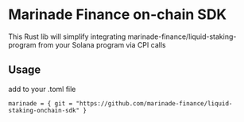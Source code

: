 # Marinade Finance on-chain SDK

This Rust lib will simplify integrating marinade-finance/liquid-staking-program from your Solana program via CPI calls
## Usage
add to your .toml file
```
marinade = { git = "https://github.com/marinade-finance/liquid-staking-onchain-sdk" }
```
